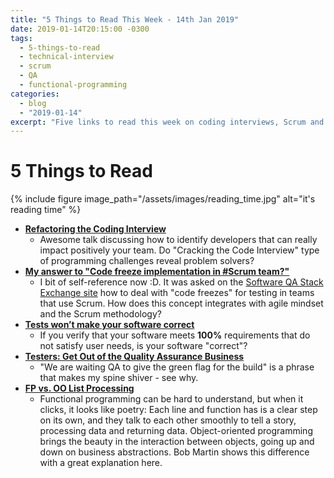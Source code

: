 ```yaml
---
title: "5 Things to Read This Week - 14th Jan 2019"
date: 2019-01-14T20:15:00 -0300
tags:
  - 5-things-to-read
  - technical-interview
  - scrum
  - QA
  - functional-programming
categories:
  - blog
  - "2019-01-14"
excerpt: "Five links to read this week on coding interviews, Scrum and Testing, meaning of Q.A., and functional programming beauty"
---
```


# 5 Things to Read

{% include figure image_path="/assets/images/reading_time.jpg" alt="it's reading time" %}

- **[Refactoring the Coding Interview](https://www.youtube.com/watch?v=cMYTwP21dEU)**
  - Awesome talk discussing how to identify developers that can really impact positively your team. Do "Cracking the Code Interview" type of programming challenges reveal problem solvers?
- **[My answer to "Code freeze implementation in #Scrum team?"](https://sqa.stackexchange.com/questions/36849/code-freeze-implementation-in-scrum-team/36895#36895)**
  - I bit of self-reference now :D. It was asked on the [Software QA Stack Exchange site](https://sqa.stackexchange.com/) how to deal with "code freezes" for testing in teams that use Scrum. How does this concept integrates with agile mindset and the Scrum methodology?
- **[Tests won’t make your software correct](https://codewithoutrules.com/2018/12/12/tests-are-not-enough/)**
  - If you verify that your software meets **100%** requirements that do not satisfy user needs, is your software "correct"?
- **[Testers: Get Out of the Quality Assurance Business](http://www.developsense.com/blog/2010/05/testers-get-out-of-the-quality-assurance-business/)**
  - "We are waiting QA to give the green flag for the build" is a phrase that makes my spine shiver - see why.
- **[FP vs. OO List Processing](http://blog.cleancoder.com/uncle-bob/2018/12/17/FPvsOO-List-processing.html)**
  - Functional programming can be hard to understand, but when it clicks, it looks like poetry: Each line and function has is a clear step on its own, and they talk to each other smoothly to tell a story, processing data and returning data. Object-oriented programming brings the beauty in the interaction between objects, going up and down on business abstractions. Bob Martin shows this difference with a great explanation here.